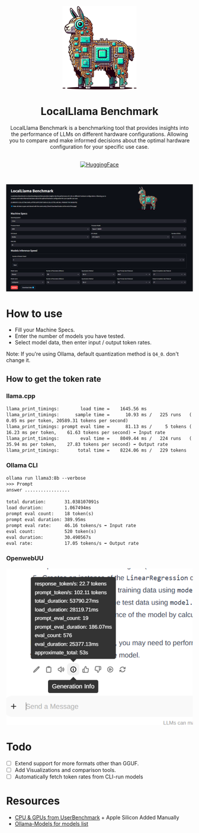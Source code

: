 <div align = "center">
<img src = "https://raw.githubusercontent.com/0ssamaak0/LocalLlama-Benchmark/main/assets/icon.png" width = 200 height = 225>
<br>
<h1>LocalLlama Benchmark </h1>
LocalLlama Benchmark is a benchmarking tool that provides insights into the performance of LLMs on different hardware configurations. Allowing you to compare and make informed decisions about the optimal hardware configuration for your specific use case.

<br>
<br>

[![HuggingFace](https://img.shields.io/badge/%F0%9F%A4%97-App%20Link-yellow)](https://huggingface.co/spaces/0ssamaak0/LocalLlama-Benchmark)

</div>
<br>

![main_app](assets/main_app.png)

# How to use
- Fill your Machine Specs.
- Enter the number of models you have tested.
- Select model data, then enter input / output token rates.

Note: If you're using Ollama, default quantization method is `Q4_0`. don't change it.

## How to get the token rate
### llama.cpp
```
llama_print_timings:        load time =    1645.56 ms
llama_print_timings:      sample time =      10.93 ms /   225 runs   (    0.05 ms per token, 20589.31 tokens per second)
llama_print_timings: prompt eval time =      81.13 ms /     5 tokens (   16.23 ms per token,    61.63 tokens per second) ➡️ Input rate
llama_print_timings:        eval time =    8049.44 ms /   224 runs   (   35.94 ms per token,    27.83 tokens per second) ➡️ Output rate
llama_print_timings:       total time =    8224.06 ms /   229 tokens
```
### Ollama CLI
```
ollama run llama3:8b --verbose
>>> Prompt
answer .................

total duration:       31.038107091s
load duration:        1.067494ms
prompt eval count:    18 token(s)
prompt eval duration: 389.95ms
prompt eval rate:     46.16 tokens/s ➡️ Input rate
eval count:           520 token(s)
eval duration:        30.490567s
eval rate:            17.05 tokens/s ➡️ Output rate
```

### OpenwebUU
![alt text](assets/webui.png)


# Todo
- [ ] Extend support for more formats other than GGUF.
- [ ] Add Visualizations and comparison tools.
- [ ] Automatically fetch token rates from CLI-run models

# Resources
- [CPU & GPUs from UserBenchmark](https://www.userbenchmark.com/page/developer) + Apple Silicon Added Manually
- [Ollama-Models for models list](https://github.com/akazwz/ollama-models)